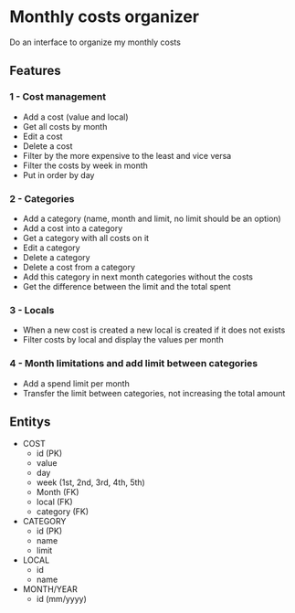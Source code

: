 # Monthly costs organizer

Do an interface to organize my monthly costs

## Features

### 1 - Cost management
- Add a cost (value and local)
- Get all costs by month
- Edit a cost
- Delete a cost
- Filter by the more expensive to the least and vice versa
- Filter the costs by week in month
- Put in order by day
### 2 - Categories
- Add a category (name, month and limit, no limit should be an option)
- Add a cost into a category
- Get a category with all costs on it
- Edit a category
- Delete a category
- Delete a cost from a category
- Add this category in next month categories without the costs
- Get the difference between the limit and the total spent
### 3 - Locals
- When a new cost is created a new local is created if it does not exists
- Filter costs by local and display the values per month
### 4 - Month limitations and add limit between categories
- Add a spend limit per month
- Transfer the limit between categories, not increasing the total amount

## Entitys

- COST 
    - id (PK)
    - value
    - day
    - week (1st, 2nd, 3rd, 4th, 5th)
    - Month (FK)
    - local (FK)
    - category (FK)
- CATEGORY 
    - id (PK)
    - name
    - limit
- LOCAL 
    - id
    - name 
- MONTH/YEAR 
    - id (mm/yyyy)
